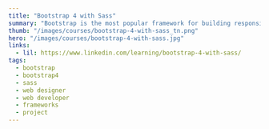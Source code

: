 ```yaml
---
title: "Bootstrap 4 with Sass"
summary: "Bootstrap is the most popular framework for building responsive, mobile-first websites. When you combine it with Sass, you get CSS superpowers and a level of customization that makes Bootstrap even more powerful."
thumb: "/images/courses/bootstrap-4-with-sass_tn.png"
hero: "/images/courses/bootstrap-4-with-sass.jpg"
links:
  - lil: https://www.linkedin.com/learning/bootstrap-4-with-sass/
tags:
  - bootstrap
  - bootstrap4
  - sass
  - web designer
  - web developer
  - frameworks
  - project
---
```

